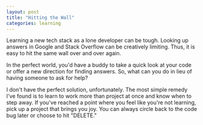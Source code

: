 ```yaml
---
layout: post
title: "Hitting the Wall"
categories: learning
---
```


Learning a new tech stack as a lone developer can be tough. Looking up answers in Google and Stack Overflow can be creatively limiting. Thus, it is easy to hit the same wall over and over again.

In the perfect world, you'd have a buddy to take a quick look at your code or offer a new direction for finding answers. So, what can you do in lieu of having someone to ask for help?

I don't have the perfect solution, unfortunately. The most simple remedy I've found is to learn to work more than project at once and know when to step away. If you've reached a point where you feel like you're not learning, pick up a project that brings you joy. You can always circle back to the code bug later or choose to hit "DELETE."
